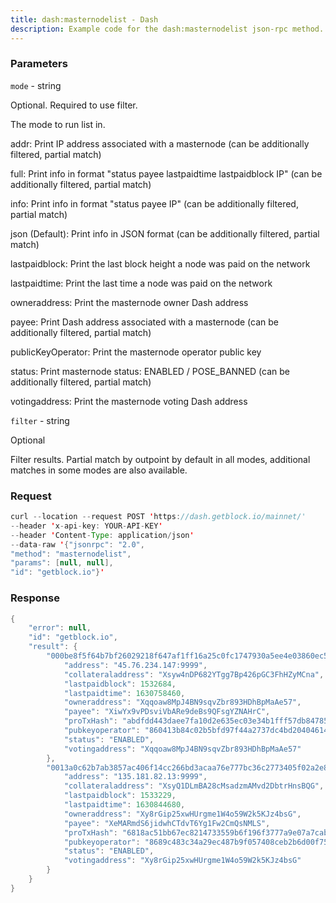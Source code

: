```yaml
---
title: dash:masternodelist - Dash
description: Example code for the dash:masternodelist json-rpc method. Сomplete guide on how to use dash:masternodelist json-rpc in GetBlock.io Web3 documentation.
---
```


### Parameters


`mode` - string

Optional. Required to use filter.

The mode to run list in.

addr: Print IP address associated with a masternode (can be additionally
filtered, partial match)

full: Print info in format "status payee lastpaidtime lastpaidblock IP"
(can be additionally filtered, partial match)

info: Print info in format "status payee IP" (can be additionally
filtered, partial match)

json (Default): Print info in JSON format (can be additionally filtered,
partial match)

lastpaidblock: Print the last block height a node was paid on the
network

lastpaidtime: Print the last time a node was paid on the network

owneraddress: Print the masternode owner Dash address

payee: Print Dash address associated with a masternode (can be
additionally filtered, partial match)

publicKeyOperator: Print the masternode operator public key

status: Print masternode status: ENABLED / POSE_BANNED (can be
additionally filtered, partial match)

votingaddress: Print the masternode voting Dash address

`filter` - string

Optional

Filter results. Partial match by outpoint by default in all modes,
additional matches in some modes are also available.

### Request

``` java
curl --location --request POST 'https://dash.getblock.io/mainnet/' 
--header 'x-api-key: YOUR-API-KEY' 
--header 'Content-Type: application/json' 
--data-raw '{"jsonrpc": "2.0",
"method": "masternodelist",
"params": [null, null],
"id": "getblock.io"}'
```

###  Response

``` java
{
    "error": null,
    "id": "getblock.io",
    "result": {
        "000be8f5f64b7bf26029218f647af1ff16a25c0fc1747930a5ee4e03860ec581-1": {
            "address": "45.76.234.147:9999",
            "collateraladdress": "Xsyw4nDP682YTgg7Bp426pGC3FhHZyMCna",
            "lastpaidblock": 1532684,
            "lastpaidtime": 1630758460,
            "owneraddress": "Xqqoaw8MpJ4BN9sqvZbr893HDhBpMaAe57",
            "payee": "XiwYx9vPDsviVbARe9deBs9QFsgYZNAHrC",
            "proTxHash": "abdfdd443daee7fa10d2e635ec03e34b1fff57db847855fc80e08da9ae84df88",
            "pubkeyoperator": "860413b84c02b5bfd97f44a2737dc4bd20404614d74e63da02d3dd91fd211d7c5b4ffc9caa23b277b53b96ec50bd7ff7",
            "status": "ENABLED",
            "votingaddress": "Xqqoaw8MpJ4BN9sqvZbr893HDhBpMaAe57"
        },
        "0013a0c62b7ab3857ac406f14cc266bd3acaa76e777bc36c2773405f02a2e8a6-0": {
            "address": "135.181.82.13:9999",
            "collateraladdress": "XsyQ1DLmBA28cMsadzmAMvd2DbtrHnsBQG",
            "lastpaidblock": 1533229,
            "lastpaidtime": 1630844680,
            "owneraddress": "Xy8rGip25xwHUrgme1W4o59W2k5KJz4bsG",
            "payee": "XeMARmdS6jidwhCTdvT6Yg1Fw2CmQsNMLS",
            "proTxHash": "6818ac51bb67ec8214733559b6f196f3777a9e07a7cab72330389ab424f6b03b",
            "pubkeyoperator": "8689c483c34a29ec487b9f057408ceb2b6d00f752a97a466c8286a85fb385d8b99abbed30aa5353327d63af5f8ea5b15",
            "status": "ENABLED",
            "votingaddress": "Xy8rGip25xwHUrgme1W4o59W2k5KJz4bsG"
        }
    }
}
```


